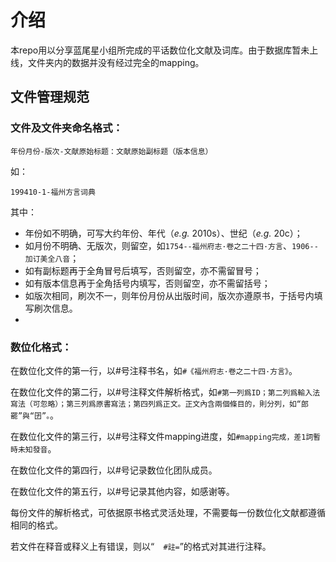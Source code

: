 # 介绍

本repo用以分享蓝尾星小组所完成的平话数位化文献及词库。由于数据库暂未上线，文件夹内的数据并没有经过完全的mapping。

## 文件管理规范

### 文件及文件夹命名格式：

`年份月份-版次-文献原始标题：文献原始副标题（版本信息）`

如：

`199410-1-福州方言词典`

其中：

- 年份如不明确，可写大约年份、年代（*e.g.* 2010s）、世纪（*e.g.* 20c）；
- 如月份不明确、无版次，则留空，如`1754--福州府志·卷之二十四·方言`、`1906--加订美全八音`；
- 如有副标题再于全角冒号后填写，否则留空，亦不需留冒号；
- 如有版本信息再于全角括号内填写，否则留空，亦不需留括号；
- 如版次相同，刷次不一，则年份月份从出版时间，版次亦遵原书，于括号内填写刷次信息。
- 
### 数位化格式：

在数位化文件的第一行，以#号注释书名，如`#《福州府志·卷之二十四·方言》`。

在数位化文件的第二行，以#号注释文件解析格式，如`#第一列爲ID；第二列爲輸入法寫法（可忽略）；第三列爲原書寫法；第四列爲正文。正文內含兩個條目的，則分列，如“郎罷”與“囝”。`。

在数位化文件的第三行，以#号注释文件mapping进度，如`#mapping完成，差1詞暫時未知發音`。

在数位化文件的第四行，以#号记录数位化团队成员。

在数位化文件的第五行，以#号记录其他内容，如感谢等。

每份文件的解析格式，可依据原书格式灵活处理，不需要每一份数位化文献都遵循相同的格式。

若文件在释音或释义上有错误，则以“`	#註=`”的格式对其进行注释。